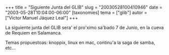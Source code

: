 +++
title = "Siguiente Junta del GLIB"
slug = "20030528100410946"
date = "2003-05-28T10:04:00-06:00"
[taxonomies]
tema = ["glib"]
autor = ["Víctor Manuel Jáquez Leal"]
+++

La siguiente junta del GLIB sera' el pro'ximo sa'bado 7 de Junio, en la
cueva de Requiem en Salamanca.

Temas propuestoas: knoppix, linux en mac, continu'a la saga de samba,
etc…


